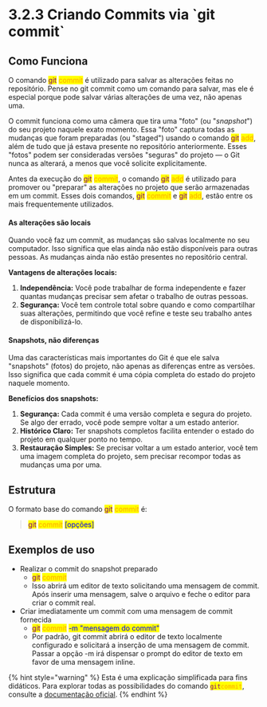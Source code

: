 # 3.2.3 Criando Commits via \`git commit\`

## Como Funciona

O comando <mark style="color:purple;">git</mark> <mark style="color:orange;">commit</mark> é utilizado para salvar as alterações feitas no repositório. Pense no git commit como um comando para salvar, mas ele é especial porque pode salvar várias alterações de uma vez, não apenas uma.

O commit funciona como uma câmera que tira uma "foto" (ou "_snapshot_") do seu projeto naquele exato momento. Essa "foto" captura todas as mudanças que foram preparadas (ou "staged") usando o comando <mark style="color:purple;">git</mark> <mark style="color:orange;">add</mark>, além de tudo que já estava presente no repositório anteriormente. Esses "fotos" podem ser consideradas versões "seguras" do projeto — o Git nunca as alterará, a menos que você solicite explicitamente.

Antes da execução do <mark style="color:purple;">git</mark> <mark style="color:orange;">commit</mark>, o comando <mark style="color:purple;">git</mark> <mark style="color:orange;">add</mark> é utilizado para promover ou "preparar" as alterações no projeto que serão armazenadas em um commit. Esses dois comandos, <mark style="color:purple;">git</mark> <mark style="color:orange;">commit</mark> e <mark style="color:purple;">git</mark> <mark style="color:orange;">add</mark>, estão entre os mais frequentemente utilizados.

#### As alterações são locais

Quando você faz um commit, as mudanças são salvas localmente no seu computador. Isso significa que elas ainda não estão disponíveis para outras pessoas. As mudanças ainda não estão presentes no repositório central.



**Vantagens de alterações locais:**

1. **Independência:** Você pode trabalhar de forma independente e fazer quantas mudanças precisar sem afetar o trabalho de outras pessoas.
2. **Segurança:** Você tem controle total sobre quando e como compartilhar suas alterações, permitindo que você refine e teste seu trabalho antes de disponibilizá-lo.

#### Snapshots, não diferenças

Uma das características mais importantes do Git é que ele salva "snapshots" (fotos) do projeto, não apenas as diferenças entre as versões. Isso significa que cada commit é uma cópia completa do estado do projeto naquele momento.

**Benefícios dos snapshots:**

1. **Segurança:** Cada commit é uma versão completa e segura do projeto. Se algo der errado, você pode sempre voltar a um estado anterior.
2. **Histórico Claro:** Ter snapshots completos facilita entender o estado do projeto em qualquer ponto no tempo.
3. **Restauração Simples:** Se precisar voltar a um estado anterior, você tem uma imagem completa do projeto, sem precisar recompor todas as mudanças uma por uma.

## **Estrutura**

O formato base do comando <mark style="color:purple;">git</mark> <mark style="color:orange;">commit</mark> é:

> <mark style="color:purple;">git</mark> <mark style="color:orange;">commit</mark> <mark style="color:blue;">\[opções]</mark>

## **Exemplos de uso**

* Realizar o commit do snapshot preparado
  * <mark style="color:purple;">git</mark> <mark style="color:orange;">commit</mark>&#x20;
  * Isso abrirá um editor de texto solicitando uma mensagem de commit. Após inserir uma mensagem, salve o arquivo e feche o editor para criar o commit real.
* Criar imediatamente um commit com uma mensagem de commit fornecida
  * <mark style="color:purple;">git</mark> <mark style="color:orange;">commit</mark> <mark style="color:blue;">-m "mensagem do commit"</mark>
  * Por padrão, git commit abrirá o editor de texto localmente configurado e solicitará a inserção de uma mensagem de commit. Passar a opção -m irá dispensar o prompt do editor de texto em favor de uma mensagem inline.



{% hint style="warning" %}
Esta é uma explicação simplificada para fins didáticos. Para explorar todas as possibilidades do comando <mark style="color:purple;">`git`</mark><mark style="color:orange;">`commit`</mark>, consulte a [documentação oficial](https://git-scm.com/docs/git-commit/pt_BR).
{% endhint %}
